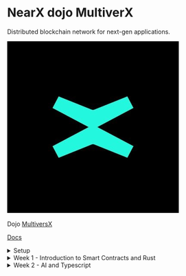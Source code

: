 # NearX dojo MultiverX

Distributed blockchain network for next-gen applications.

![logo](./assets/MultiverX-logo.jpg)

Dojo [MultiversX](https://multiversx.com/)

[Docs](https://docs.multiversx.com/)

<details>
<summary>Setup</summary>

[Devnet](https://devnet-wallet.multiversx.com/dashboard)

[trx](https://devnet-explorer.multiversx.com/transactions/093aa9c7f771636c0a6d137a8e55258e19a5fddd9ff473f68b9d09b64763f3fc)

```
cargo install multiversx-sc-meta


```

</details>

<details>
<summary>Week 1 - Introduction to Smart Contracts and Rust</summary>

Create a CRUD to manage records.

</details>

<details>
<summary>Week 2 - AI and Typescript</summary>

Create a chatbot using ChatGPT.

</details>

